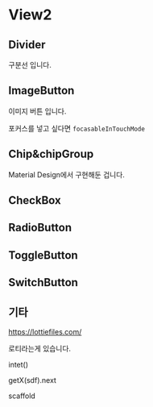 # View2

## Divider

구분선 입니다.

## ImageButton

이미지 버튼 입니다.

포커스를 넣고 싶다면 `focasableInTouchMode`

## Chip&chipGroup

Material Design에서 구현해둔 겁니다.

## CheckBox

## RadioButton

## ToggleButton

## SwitchButton

## 기타

https://lottiefiles.com/

로티라는게 있습니다.

intet()

getX(sdf).next

scaffold

